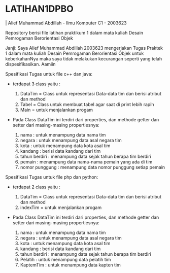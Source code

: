 # LATIHAN1DPBO
| Alief Muhammad Abdillah - Ilmu Komputer C1 - 2003623

Repository berisi file latihan praktikum 1 dalam mata kuliah Desain Pemrogaman Berorientasi Objek

Janji:
Saya Alief Muhammad Abdillah 2003623 mengerjakan Tugas Praktek 1 dalam mata kuliah Desain Pemrogaman Berorientasi Objek untuk keberkahanNya maka saya tidak melakukan kecurangan
seperti yang telah dispesifikasikan. Aamiin

Spesifikasi Tugas untuk file c++ dan java:
- terdapat 3 class yaitu :
  1. DataTim = Class untuk representasi Data-data tim dan berisi atribut dan method
  2. Tabel = Class untuk membuat tabel agar saat di print lebih rapih
  3. Main = untuk menjalankan progam
  
- Pada Class DataTim ini terdiri dari properties, dan methode getter dan setter dari masing-masing propertiesnya:
  1. nama : untuk menampung data nama tim
  2. negara : untuk menampung data asal negara tim
  3. kota : untuk menampung data kota asal tim
  4. kandang : berisi data kandang dari tim
  5. tahun berdiri : menampung data sejak tahun berapa tim berdiri
  6. pemain : menampung data nama-nama pemain yang ada di tim
  7. nomor punggung : menampung data nomor punggung setiap pemain

Spesifikasi Tugas untuk file php dan python:
- terdapat 2 class yaitu :
  1. DataTim = Class untuk representasi Data-data tim dan berisi atribut dan method
  2. indexTim = untuk menjalankan progam
 
 - Pada Class DataTim ini terdiri dari properties, dan methode getter dan setter dari masing-masing propertiesnya:
   1. nama : untuk menampung data nama tim
   2. negara : untuk menampung data asal negara tim
   3. kota : untuk menampung data kota asal tim
   4. kandang : berisi data kandang dari tim
   5. tahun berdiri : menampung data sejak tahun berapa tim berdiri
   6. Pelatih : untuk menampung data pelatih tim
   7. KaptemTim : untuk menampung data kapten tim
